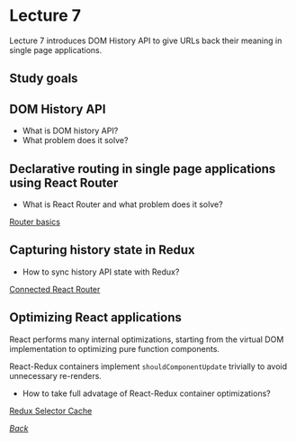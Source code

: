 # Lecture 7

Lecture 7 introduces DOM History API to give URLs back their meaning in single page applications.

## Study goals

## DOM History API

* What is DOM history API?
* What problem does it solve?

## Declarative routing in single page applications using React Router

* What is React Router and what problem does it solve?

[Router basics](lecture_7/src/router-basics.md)

## Capturing history state in Redux

* How to sync history API state with Redux?

[Connected React Router](lecture_7/src/connected-react-router.md)

## Optimizing React applications

React performs many internal optimizations, starting from the virtual DOM implementation to optimizing pure function components.

React-Redux containers implement `shouldComponentUpdate` trivially to avoid unnecessary re-renders.

* How to take full advatage of React-Redux container optimizations?

[Redux Selector Cache](lecture_7/src/redux-selector-cache.md)

[_Back_](./)

